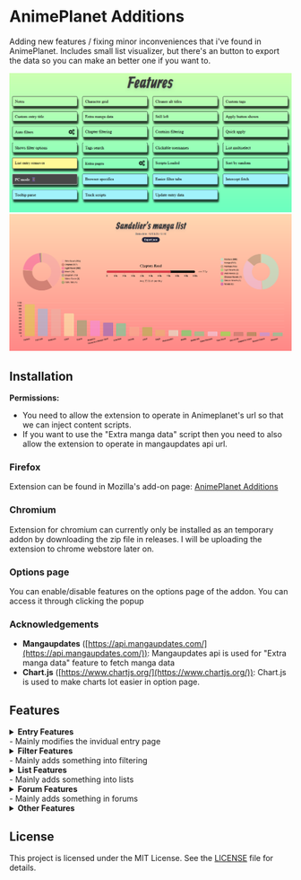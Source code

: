
# AnimePlanet Additions
Adding new features / fixing minor inconveniences that i've found in AnimePlanet.
Includes small list visualizer, but there's an button to export the data so you can make an better one if you want to.

![Features](Screenshots/Features.png?)
![Visualizer](Screenshots/Visualizer.png?)

## Installation

**Permissions:**
- You need to allow the extension to operate in Animeplanet's url so that we can inject content scripts.
- If you want to use the "Extra manga data" script then you need to also allow the extension to operate in mangaupdates api url.

### Firefox
Extension can be found in Mozilla's add-on page: [AnimePlanet Additions](https://addons.mozilla.org/en-US/firefox/addon/animeplanet-additions/)

### Chromium
Extension for chromium can currently only be installed as an temporary addon by downloading the zip file in releases. 
I will be uploading the extension to chrome webstore later on.

### Options page
You can enable/disable features on the options page of the addon. You can access it through clicking the popup

### Acknowledgements
* **Mangaupdates** ([https://api.mangaupdates.com/](https://api.mangaupdates.com/)): Mangaupdates api is used for "Extra manga data" feature to fetch manga data
* **Chart.js** ([https://www.chartjs.org/](https://www.chartjs.org/)): Chart.js is used to make charts lot easier in option page.


## Features

<details>
  <summary><strong>Entry Features</strong><br>- Mainly modifies the invidual entry page<br></summary>

1. **Custom Tags**  
   Allows creating and adding of custom tags to entries.

2. **Custom Entry Title**  
   Allows you to set the title of an entry..

3. **Extra Manga Data**  
   Adds a button to fetch Mangaupdate's data and add it to the manga page.

4. **Notes**  
   Allows you to add notes to any manga/anime.

5. **Still Left**  
   Shows episodes or chapters still left on entry.

6. **Cleaner Alt Titles**  
   Splits alt titles from commas into blocks.

7. **Character Grid**  
   Makes the character tab into a grid.

</details>

<details>
  <summary><strong>Filter Features</strong><br>- Mainly adds something into filtering<br></summary>

1. **Apply Button Shown**  
   Makes the apply button on filters to be always shown.

2. **Quick Apply**  
   New button to filter current mangas/animes in the page without loading next page.

3. **Tags Search**  
   Adds a search bar for tags.

4. **Chapter Filtering**  
   Adds chapter filtering in current page.

5. **Contains Filtering**  
   Filters entries that don't contain any of the tags defined in current page.

6. **Auto Filters**  
   Adds filters automatically.

7. **Show Filtering Options**  
   Shows filter options for screens that are smaller than 768px wide.

</details>

<details>
  <summary><strong>List Features</strong><br>- Mainly adds something into lists<br></summary>

1. **List Entry Remover**  
   Makes it that you can click the list to remove the entry from custom list in "Add to new custom list".

2. **List Multiselect**  
   Allows you to select multiple custom lists that you want to add the entry to.


</details>

<details>
 <summary><strong>Forum Features</strong><br>- Mainly adds something in forums<br></summary>
 
1. **Clickable Usernames**  
   Makes usernames clickable in forum profile.

</details>

<details>
  <summary><strong>Other Features</strong></summary>

1. **Scripts Loaded**  
   Adds an element to menu to show what scripts are loaded in current page. (excludes helper scripts)

2. **Extra Pages**  
   Allows you to load more mangas/animes into one page by loading extra pages.

2. **Sort by Random**  
   Adds a random button on the dropdown menu of sorting.

</details>


## License

This project is licensed under the MIT License. See the [LICENSE](LICENSE) file for details.